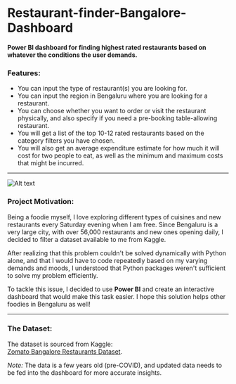 # Restaurant-finder-Bangalore-Dashboard

**Power BI dashboard for finding highest rated restaurants based on whatever the conditions the user demands.**

### Features:

- You can input the type of restaurant(s) you are looking for.
- You can input the region in Bengaluru where you are looking for a restaurant.
- You can choose whether you want to order or visit the restaurant physically, and also specify if you need a pre-booking table-allowing restaurant.
- You will get a list of the top 10-12 rated restaurants based on the category filters you have chosen.
- You will also get an average expenditure estimate for how much it will cost for two people to eat, as well as the minimum and maximum costs that might be incurred.

---
![Alt text](file:///C:/Users/Akhil%20Dogra/Downloads/pbi.jpeg) <!-- Replace this link with your actual image URL -->
### Project Motivation:

Being a foodie myself, I love exploring different types of cuisines and new restaurants every Saturday evening when I am free. Since Bengaluru is a very large city, with over 56,000 restaurants and new ones opening daily, I decided to filter a dataset available to me from Kaggle.

After realizing that this problem couldn't be solved dynamically with Python alone, and that I would have to code repeatedly based on my varying demands and moods, I understood that Python packages weren't sufficient to solve my problem efficiently.

To tackle this issue, I decided to use **Power BI** and create an interactive dashboard that would make this task easier. I hope this solution helps other foodies in Bengaluru as well!

---

### The Dataset:

The dataset is sourced from Kaggle:  
[Zomato Bangalore Restaurants Dataset](https://www.kaggle.com/datasets/himanshupoddar/zomato-bangalore-restaurants).

*Note:* The data is a few years old (pre-COVID), and updated data needs to be fed into the dashboard for more accurate insights.
